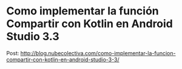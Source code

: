 # Como implementar la función Compartir con Kotlin en Android Studio 3.3 

Post: http://blog.nubecolectiva.com/como-implementar-la-funcion-compartir-con-kotlin-en-android-studio-3-3/ 

